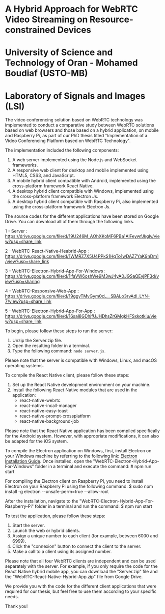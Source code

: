 # A Hybrid Approach for WebRTC Video Streaming on Resource-constrained Devices
# University of Science and Technology of Oran - Mohamed Boudiaf (USTO-MB)
# Laboratory of Signals and Images (LSI)

The video conferencing solution based on WebRTC technology was implemented to conduct a comparative study between WebRTC solutions based on web browsers and those based on a hybrid application, on mobile and Raspberry Pi, as part of our PhD thesis titled "Implementation of a Video Conferencing Platform based on WebRTC Technology".

The implementation included the following components:
1. A web server implemented using the Node.js and WebSocket frameworks.
2. A responsive web client for desktop and mobile implemented using HTML5, CSS3, and JavaScript.
3. A mobile hybrid client compatible with Android, implemented using the cross-platform framework React Native.
4. A desktop hybrid client compatible with Windows, implemented using the cross-platform framework Electron Js.
5. A desktop hybrid client compatible with Raspberry Pi, also implemented using the cross-platform framework Electron Js.

The source codes for the different applications have been stored on Google Drive. You can download all of them through the following links.

1 - Server : https://drive.google.com/file/d/19U246M_AOhXKoMF6PBa1AlFeywfJkglv/view?usp=share_link

2 - WebRTC-React-Native-Heabrid-App  :  https://drive.google.com/file/d/1WMRZ7X5U4PPkS1HqTo1wDAZ7YaK9nDm1/view?usp=share_link

3 - WebRTC-Electron-Hybrid-App-For-Windows  :  https://drive.google.com/file/d/1lfaVW6oshWe9M3wJ4yA0JGSaQEyjPF3d/view?usp=sharing

4 - WebRTC-Responsive-Web-App : https://drive.google.com/file/d/19ggvTMvGym0cL__SBALo3rvAdI_LYN-7/view?usp=share_link

5 - WebRTC-Electron-Hybrid-App-For-App : https://drive.google.com/file/d/16saI8GDhjfUJHDhsZrGMgkHFSxkotkiu/view?usp=share_link

To begin, please follow these steps to run the server:

1. Unzip the Server.zip file.
2. Open the resulting folder in a terminal.
3. Type the following command: `node server.js`.

Please note that the server is compatible with Windows, Linux, and macOS operating systems.

To compile the React Native client, please follow these steps:

1. Set up the React Native development environment on your machine.
2. Install the following React Native modules that are used in the application:
   - react-native-webrtc
   - react-native-incall-manager
   - react-native-easy-toast
   - react-native-prompt-crossplatform
   - react-native-background-job

Please note that the React Native application has been compiled specifically for the Android system. However, with appropriate modifications, it can also be adapted for the iOS system.

To compile the Electron application on Windows, first, install Electron on your Windows machine by referring to the following link: [Electron Installation Guide](https://www.electronjs.org/fr/docs/latest/tutorial/installation). 
Once installed, open the "WebRTC-Electron-Hybrid-App-For-Windows" folder in a terminal and execute the command: # npm run start

For compiling the Electron client on Raspberry Pi, you need to install Electron on your Raspberry Pi using the following command: 
$ sudo npm install -g electron --unsafe-perm=true --allow-root

After the installation, navigate to the "WebRTC-Electron-Hybrid-App-For-Raspberry-Pi" folder in a terminal and run the command:
$ npm run start


To test the application, please follow these steps:

1. Start the server.
2. Launch the web or hybrid clients.
3. Assign a unique number to each client (for example, between 6000 and 6999).
4. Click the "connexion" button to connect the client to the server.
5. Make a call to a client using its assigned number.

Please note that all four WebRTC clients are independent and can be used separately with the server. For example, if you only require the code for the React Native hybrid mobile app, you can download the "Server.zip" file and the "WebRTC-React-Native-Hybrid-App.zip" file from Google Drive.

We provide you with the code for the different client applications that were required for our thesis, but feel free to use them according to your specific needs.

Thank you!
